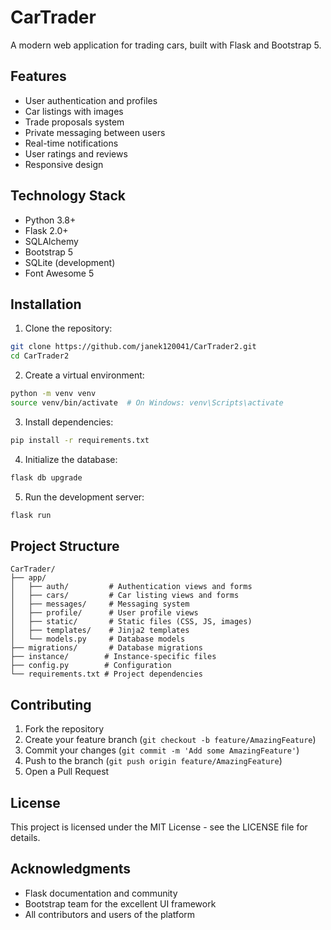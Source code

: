 # CarTrader

A modern web application for trading cars, built with Flask and Bootstrap 5.

## Features

- User authentication and profiles
- Car listings with images
- Trade proposals system
- Private messaging between users
- Real-time notifications
- User ratings and reviews
- Responsive design

## Technology Stack

- Python 3.8+
- Flask 2.0+
- SQLAlchemy
- Bootstrap 5
- SQLite (development)
- Font Awesome 5

## Installation

1. Clone the repository:
```bash
git clone https://github.com/janek120041/CarTrader2.git
cd CarTrader2
```

2. Create a virtual environment:
```bash
python -m venv venv
source venv/bin/activate  # On Windows: venv\Scripts\activate
```

3. Install dependencies:
```bash
pip install -r requirements.txt
```

4. Initialize the database:
```bash
flask db upgrade
```

5. Run the development server:
```bash
flask run
```

## Project Structure

```
CarTrader/
├── app/
│   ├── auth/         # Authentication views and forms
│   ├── cars/         # Car listing views and forms
│   ├── messages/     # Messaging system
│   ├── profile/      # User profile views
│   ├── static/       # Static files (CSS, JS, images)
│   ├── templates/    # Jinja2 templates
│   └── models.py     # Database models
├── migrations/       # Database migrations
├── instance/        # Instance-specific files
├── config.py        # Configuration
└── requirements.txt # Project dependencies
```

## Contributing

1. Fork the repository
2. Create your feature branch (`git checkout -b feature/AmazingFeature`)
3. Commit your changes (`git commit -m 'Add some AmazingFeature'`)
4. Push to the branch (`git push origin feature/AmazingFeature`)
5. Open a Pull Request

## License

This project is licensed under the MIT License - see the LICENSE file for details.

## Acknowledgments

- Flask documentation and community
- Bootstrap team for the excellent UI framework
- All contributors and users of the platform
